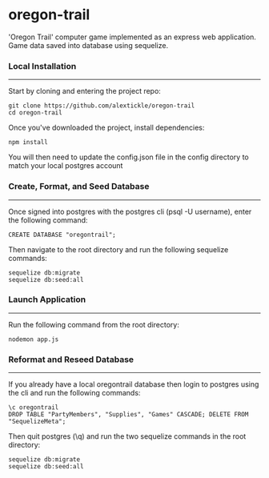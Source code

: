 # oregon-trail

'Oregon Trail' computer game implemented as an express web application. Game data saved into database using sequelize.

### Local Installation
---
Start by cloning and entering the project repo:

```
git clone https://github.com/alextickle/oregon-trail
cd oregon-trail
```

Once you've downloaded the project, install dependencies:

```
npm install
```

You will then need to update the config.json file in the config directory to match your local postgres account

### Create, Format, and Seed Database
---

Once signed into postgres with the postgres cli (psql -U username), enter the following command:

```
CREATE DATABASE "oregontrail";
```

Then navigate to the root directory and run the following sequelize commands:

```
sequelize db:migrate
sequelize db:seed:all
```

### Launch Application
---

Run the following command from the root directory:

```
nodemon app.js
```

### Reformat and Reseed Database
---

 If you already have a local oregontrail database then login to postgres using the cli and run the following commands:

```
\c oregontrail
DROP TABLE "PartyMembers", "Supplies", "Games" CASCADE; DELETE FROM "SequelizeMeta";
```

Then quit postgres (\q) and run the two sequelize commands in the root directory:

```
sequelize db:migrate
sequelize db:seed:all
```
